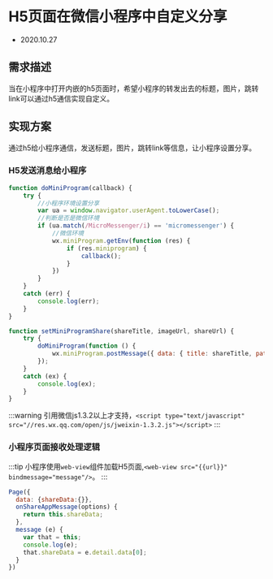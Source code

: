 # H5页面在微信小程序中自定义分享

- 2020.10.27

## 需求描述

当在小程序中打开内嵌的h5页面时，希望小程序的转发出去的标题，图片，跳转link可以通过h5通信实现自定义。

## 实现方案

通过h5给小程序通信，发送标题，图片，跳转link等信息，让小程序设置分享。

### H5发送消息给小程序

```js
function doMiniProgram(callback) {
    try {
        //小程序环境设置分享
        var ua = window.navigator.userAgent.toLowerCase();
        //判断是否是微信环境
        if (ua.match(/MicroMessenger/i) == 'micromessenger') {
            //微信环境
            wx.miniProgram.getEnv(function (res) {
                if (res.miniprogram) {
                    callback();
                }
            })
        }
    }
    catch (err) {
        console.log(err);
    }
}

function setMiniProgramShare(shareTitle, imageUrl, shareUrl) {
    try {
        doMiniProgram(function () {
            wx.miniProgram.postMessage({ data: { title: shareTitle, path: shareUrl, imageUrl: imageUrl } })
        });
    }
    catch (ex) {
        console.log(ex);
    }
}
```

:::warning
引用微信js1.3.2以上才支持，`<script type="text/javascript" src="//res.wx.qq.com/open/js/jweixin-1.3.2.js"></script>`
:::

### 小程序页面接收处理逻辑

:::tip
小程序使用`web-view`组件加载H5页面,`<web-view src="{{url}}" bindmessage="message"/>`。
:::

```js
Page({
  data: {shareData:{}},
  onShareAppMessage(options) {
    return this.shareData;
  },
  message (e) {
    var that = this;
    console.log(e);
    that.shareData = e.detail.data[0];
  }
})
```